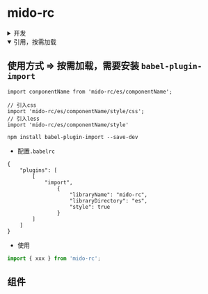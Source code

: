 # mido-rc

<details>
<summary>开发</summary>

1. 启动(首次启动或新建组件启动)
- npm start
2. 创建
- npm run cp
  + 输入想要创建项目名
  + 命名规范首字母为大写
3. 打包
- npm run build
4. 上传npm
- npm run publish

</details>

<details open=true>
<summary>引用，按需加载</summary>

## 使用方式 => 按需加载，需要安装 `babel-plugin-import`

```vim
import conponentName from 'mido-rc/es/componentName';

// 引入css
import 'mido-rc/es/componentName/style/css';
// 引入less
import 'mido-rc/es/componentName/style'
```

```vim
npm install babel-plugin-import --save-dev
```

- 配置`.babelrc`

```vim
{
	"plugins": [
		[
			"import",
				{
					"libraryName": "mido-rc",
					"libraryDirectory": "es",
                    "style": true
				}
		]
	]
}
```

- 使用

```js
import { xxx } from 'mido-rc';
```
</details>

## 组件
